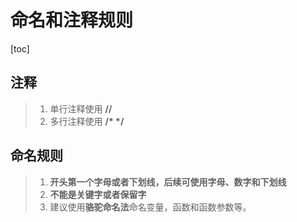 
# 命名和注释规则
[toc]
## 注释
>1. 单行注释使用 **//**
>1. 多行注释使用 **/\* \*/**
## 命名规则
> 1. **开头第一个字母或者下划线，后续可使用字母、数字和下划线**
> 1.  **不能是关键字或者保留字**
> 1. 建议使用**骆驼命名法**命名变量，函数和函数参数等。
